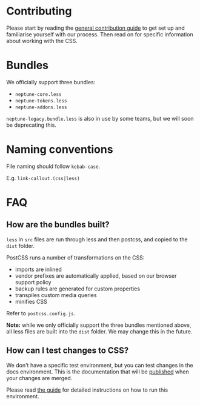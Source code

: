 # Contributing

Please start by reading the [general contribution guide](<(https://github.com/transferwise/neptune-web/blob/master/CONTRIBUTING.md)>) to get set up and familiarise yourself with our process. Then read on for specific information about working with the CSS.

# Bundles

We officially support three bundles:

- `neptune-core.less`
- `neptune-tokens.less`
- `neptune-addons.less`

`neptune-legacy.bundle.less` is also in use by some teams, but we will soon be deprecating this.

# Naming conventions

File naming should follow `kebab-case`.

E.g. `link-callout.(css|less)`

# FAQ

## How are the bundles built?

`less` in `src` files are run through less and then postcss, and copied to the `dist` folder.

PostCSS runs a number of transformations on the CSS:

- imports are inlined
- vendor prefixes are automatically applied, based on our browser support policy
- backup rules are generated for custom properties
- transpiles custom media queries
- minifies CSS

Refer to `postcss.config.js`.

**Note:** while we only officially support the three bundles mentioned above, all less files are built into the `dist` folder. We may change this in the future.

## How can I test changes to CSS?

We don't have a specific test environment, but you can test changes in the docs environment. This is the documentation that will be [published](https://transferwise.github.io/neptune-web/) when your changes are merged.

Please read [the guide](https://github.com/transferwise/neptune-web/blob/master/CONTRIBUTING.md) for detailed instructions on how to run this environment.
